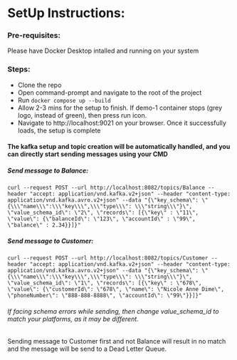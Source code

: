 # SetUp Instructions:

### Pre-requisites:
Please have Docker Desktop intalled and running on your system

### Steps:
- Clone the repo
- Open command-prompt and navigate to the root of the project
- Run `docker compose up --build`
- Allow 2-3 mins for the setup to finish. If demo-1 container stops (grey logo, instead of green), then press run icon.
- Navigate to http://localhost:9021 on your browser. Once it successfully loads, the setup is complete
  
#### The kafka setup and topic creation will be automatically handled, and you can directly start sending messages using your CMD

##### Send message to Balance:
`curl --request POST --url http://localhost:8082/topics/Balance --header "accept: application/vnd.kafka.v2+json" --header "content-type: application/vnd.kafka.avro.v2+json" --data "{\"key_schema\": \"{\\\"name\\\":\\\"key\\\",\\\"type\\\": \\\"string\\\"}\", \"value_schema_id\": \"2\", \"records\": [{\"key\" : \"11\", \"value\": {\"balanceId\": \"123\", \"accountId\" : \"99\", \"balance\" : 2.34}}]}"`

##### Send message to Customer:
`curl --request POST --url http://localhost:8082/topics/Customer --header "accept: application/vnd.kafka.v2+json" --header "content-type: application/vnd.kafka.avro.v2+json" --data "{\"key_schema\": \"{\\\"name\\\":\\\"key\\\",\\\"type\\\": \\\"string\\\"}\", \"value_schema_id\": \"1\", \"records\": [{\"key\" : \"678\", \"value\": {\"customerId\": \"678\", \"name\": \"Nicole Anne Dime\", \"phoneNumber\": \"888-888-8888\", \"accountId\": \"99\"}}]}"`

###### If facing schema errors while sending, then change value_schema_id to match your platforms, as it may be different.

Sending message to Customer first and not Balance will result in no match and the message will be send to a Dead Letter Queue.
